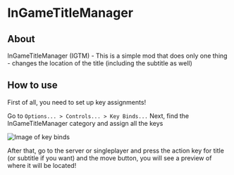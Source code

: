 # InGameTitleManager



## About
InGameTitleManager (IGTM) - This is a simple mod that does only one thing - changes the location of the title (including the subtitle as well)

## How to use
First of all, you need to set up key assignments!

Go to `Options... > Controls... > Key Binds...`
Next, find the InGameTitleManager category and assign all the keys

![Image of key binds](http://url/to/img.png)

After that, go to the server or singleplayer and press the action key for title (or subtitle if you want) and the move button, you will see a preview of where it will be located!


